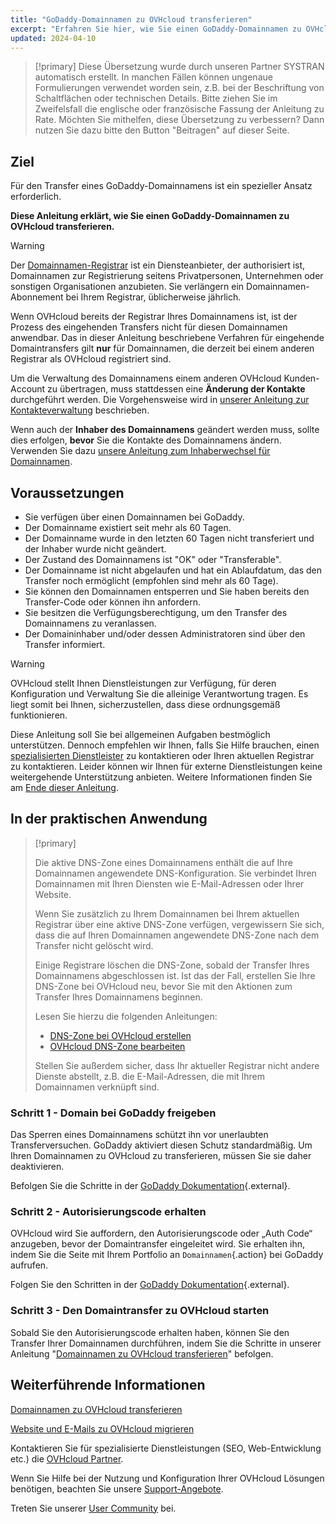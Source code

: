 ```yaml
---
title: "GoDaddy-Domainnamen zu OVHcloud transferieren"
excerpt: "Erfahren Sie hier, wie Sie einen GoDaddy-Domainnamen zu OVHcloud transferieren"
updated: 2024-04-10
---
```


> [!primary]
> Diese Übersetzung wurde durch unseren Partner SYSTRAN automatisch erstellt. In manchen Fällen können ungenaue Formulierungen verwendet worden sein, z.B. bei der Beschriftung von Schaltflächen oder technischen Details. Bitte ziehen Sie im Zweifelsfall die englische oder französische Fassung der Anleitung zu Rate. Möchten Sie mithelfen, diese Übersetzung zu verbessern? Dann nutzen Sie dazu bitte den Button "Beitragen" auf dieser Seite.
>

## Ziel

Für den Transfer eines GoDaddy-Domainnamens ist ein spezieller Ansatz erforderlich.

**Diese Anleitung erklärt, wie Sie einen GoDaddy-Domainnamen zu OVHcloud transferieren.**

> [!warning]
>
> Der [Domainnamen-Registrar](/links/web/domains-what-is-registrar) ist ein Diensteanbieter, der authorisiert ist, Domainnamen zur Registrierung seitens Privatpersonen, Unternehmen oder sonstigen Organisationen anzubieten. Sie verlängern ein Domainnamen-Abonnement bei Ihrem Registrar, üblicherweise jährlich.
>
> Wenn OVHcloud bereits der Registrar Ihres Domainnamens ist, ist der Prozess des eingehenden Transfers nicht für diesen Domainnamen anwendbar. Das in dieser Anleitung beschriebene Verfahren für eingehende Domaintransfers gilt **nur** für Domainnamen, die derzeit bei einem anderen Registrar als OVHcloud registriert sind.
>
> Um die Verwaltung des Domainnamens einem anderen OVHcloud Kunden-Account zu übertragen, muss stattdessen eine **Änderung der Kontakte** durchgeführt werden. Die Vorgehensweise wird in [unserer Anleitung zur Kontakteverwaltung](/pages/account_and_service_management/account_information/managing_contacts) beschrieben.
>
> Wenn auch der **Inhaber des Domainnamens** geändert werden muss, sollte dies erfolgen, **bevor** Sie die Kontakte des Domainnamens ändern. Verwenden Sie dazu [unsere Anleitung zum Inhaberwechsel für Domainnamen](/pages/web_cloud/domains/trade_domain).
>

## Voraussetzungen

- Sie verfügen über einen Domainnamen bei GoDaddy.
- Der Domainname existiert seit mehr als 60 Tagen.
- Der Domainname wurde in den letzten 60 Tagen nicht transferiert und der Inhaber wurde nicht geändert.
- Der Zustand des Domainnamens ist "OK" oder "Transferable".
- Der Domainname ist nicht abgelaufen und hat ein Ablaufdatum, das den Transfer noch ermöglicht (empfohlen sind mehr als 60 Tage).
- Sie können den Domainnamen entsperren und Sie haben bereits den Transfer-Code oder können ihn anfordern.
- Sie besitzen die Verfügungsberechtigung, um den Transfer des Domainnamens zu veranlassen.
- Der Domaininhaber und/oder dessen Administratoren sind über den Transfer informiert.

> [!warning]
> OVHcloud stellt Ihnen Dienstleistungen zur Verfügung, für deren Konfiguration und Verwaltung Sie die alleinige Verantwortung tragen. Es liegt somit bei Ihnen, sicherzustellen, dass diese ordnungsgemäß funktionieren.
> 
> Diese Anleitung soll Sie bei allgemeinen Aufgaben bestmöglich unterstützen. Dennoch empfehlen wir Ihnen, falls Sie Hilfe brauchen, einen [spezialisierten Dienstleister](/links/partner) zu kontaktieren oder Ihren aktuellen Registrar zu kontaktieren. Leider können wir Ihnen für externe Dienstleistungen keine weitergehende Unterstützung anbieten. Weitere Informationen finden Sie am [Ende dieser Anleitung](#go-further).
>

## In der praktischen Anwendung

> [!primary]
>
> Die aktive DNS-Zone eines Domainnamens enthält die auf Ihre Domainnamen angewendete DNS-Konfiguration. Sie verbindet Ihren Domainnamen mit Ihren Diensten wie E-Mail-Adressen oder Ihrer Website.
>
> Wenn Sie zusätzlich zu Ihrem Domainnamen bei Ihrem aktuellen Registrar über eine aktive DNS-Zone verfügen, vergewissern Sie sich, dass die auf Ihren Domainnamen angewendete DNS-Zone nach dem Transfer nicht gelöscht wird.
>
> Einige Registrare löschen die DNS-Zone, sobald der Transfer Ihres Domainnamens abgeschlossen ist. Ist das der Fall, erstellen Sie Ihre DNS-Zone bei OVHcloud neu, bevor Sie mit den Aktionen zum Transfer Ihres Domainnamens beginnen.
>
> Lesen Sie hierzu die folgenden Anleitungen:
>
> - [DNS-Zone bei OVHcloud erstellen](/pages/web_cloud/domains/dns_zone_create)
> - [OVHcloud DNS-Zone bearbeiten](/pages/web_cloud/domains/dns_zone_edit)
>
> Stellen Sie außerdem sicher, dass Ihr aktueller Registrar nicht andere Dienste abstellt, z.B. die E-Mail-Adressen, die mit Ihrem Domainnamen verknüpft sind.
>

### Schritt 1 - Domain bei GoDaddy freigeben

Das Sperren eines Domainnamens schützt ihn vor unerlaubten Transferversuchen.
GoDaddy aktiviert diesen Schutz standardmäßig. Um Ihren Domainnamen zu OVHcloud zu transferieren, müssen Sie sie daher deaktivieren.

Befolgen Sie die Schritte in der [GoDaddy Dokumentation](https://de.godaddy.com/help/meine-domain-entsperren-oder-sperren-410){.external}.

### Schritt 2 - Autorisierungscode erhalten 

OVHcloud wird Sie auffordern, den Autorisierungscode oder „Auth Code“ anzugeben, bevor der Domaintransfer eingeleitet wird. Sie erhalten ihn, indem Sie die Seite mit Ihrem Portfolio an `Domainnamen`{.action} bei GoDaddy aufrufen.

Folgen Sie den Schritten in der [GoDaddy Dokumentation](https://de.godaddy.com/help/meine-domain-von-godaddy-ubertragen-3560){.external}.

### Schritt 3 - Den Domaintransfer zu OVHcloud starten

Sobald Sie den Autorisierungscode erhalten haben, können Sie den Transfer Ihrer Domainnamen durchführen, indem Sie die Schritte in unserer Anleitung "[Domainnamen zu OVHcloud transferieren](/pages/web_cloud/domains/transfer_incoming_generic_domain)" befolgen.

## Weiterführende Informationen <a name="go-further"></a>

[Domainnamen zu OVHcloud transferieren](/pages/web_cloud/domains/transfer_incoming_generic_domain)

[Website und E-Mails zu OVHcloud migrieren](/pages/web_cloud/web_hosting/hosting_migrating_to_ovh)
 
Kontaktieren Sie für spezialisierte Dienstleistungen (SEO, Web-Entwicklung etc.) die [OVHcloud Partner](/links/partner).
 
Wenn Sie Hilfe bei der Nutzung und Konfiguration Ihrer OVHcloud Lösungen benötigen, beachten Sie unsere [Support-Angebote](/links/support).
 
Treten Sie unserer [User Community](/links/community) bei.
